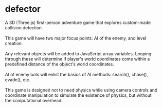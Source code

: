 # defector
A 3D (Three.js) first-person adventure game that explores custom-made collision detection.</br></br>
This game will have two major focus points: AI of the enemy, and level creation.</br></br>
Any relevant objects will be added to JavaScript array variables. Looping through these will determine if player's world coordinates come within a predefined distance of the object's world coordinates.</br></br>
AI of enemy bots will enlist the basics of AI methods: search(), chase(), evade(), etc.</br></br>
This game is designed not to need physics while using camera controls and coordinate manipulation to simulate the existence of physics, but without the computational overhead.</br></br>

